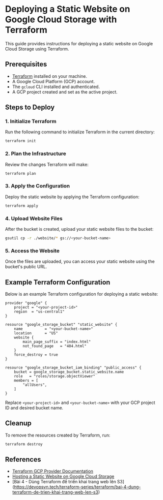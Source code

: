 # Deploying a Static Website on Google Cloud Storage with Terraform

This guide provides instructions for deploying a static website on Google Cloud Storage using Terraform.

## Prerequisites

- [Terraform](https://www.terraform.io/downloads.html) installed on your machine.
- A Google Cloud Platform (GCP) account.
- The `gcloud` CLI installed and authenticated.
- A GCP project created and set as the active project.

## Steps to Deploy

### 1. Initialize Terraform
Run the following command to initialize Terraform in the current directory:
```bash
terraform init
```

### 2. Plan the Infrastructure
Review the changes Terraform will make:
```bash
terraform plan
```

### 3. Apply the Configuration
Deploy the static website by applying the Terraform configuration:
```bash
terraform apply
```

### 4. Upload Website Files
After the bucket is created, upload your static website files to the bucket:
```bash
gsutil cp -r ./website/* gs://<your-bucket-name>
```

### 5. Access the Website
Once the files are uploaded, you can access your static website using the bucket's public URL.

## Example Terraform Configuration

Below is an example Terraform configuration for deploying a static website:

```hcl
provider "google" {
    project = "<your-project-id>"
    region  = "us-central1"
}

resource "google_storage_bucket" "static_website" {
    name          = "<your-bucket-name>"
    location      = "US"
    website {
        main_page_suffix = "index.html"
        not_found_page   = "404.html"
    }
    force_destroy = true
}

resource "google_storage_bucket_iam_binding" "public_access" {
    bucket = google_storage_bucket.static_website.name
    role   = "roles/storage.objectViewer"
    members = [
        "allUsers",
    ]
}
```

Replace `<your-project-id>` and `<your-bucket-name>` with your GCP project ID and desired bucket name.

## Cleanup

To remove the resources created by Terraform, run:
```bash
terraform destroy
```

## References

- [Terraform GCP Provider Documentation](https://registry.terraform.io/providers/hashicorp/google/latest/docs)
- [Hosting a Static Website on Google Cloud Storage](https://cloud.google.com/storage/docs/hosting-static-website)
- [Bài 4 - Dùng Terraform để triển khai trang web lên S3] (https://devopsvn.tech/terraform-series/terraform/bai-4-dung-terraform-de-trien-khai-trang-web-len-s3)
